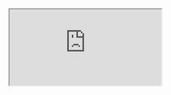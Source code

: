 <iframe src="https://codesandbox.io/embed/simple-form-jzptwq?fontsize=14&hidenavigation=1&theme=dark"
     style={{width: "100%", height: "500px", border: "0", borderRadius: "4px", overflow: "hidden"}}
     title="Simple Form"
     allow="accelerometer; ambient-light-sensor; camera; encrypted-media; geolocation; gyroscope; hid; microphone; midi; payment; usb; vr; xr-spatial-tracking"
     sandbox="allow-forms allow-modals allow-popups allow-presentation allow-same-origin allow-scripts"
   ></iframe>

